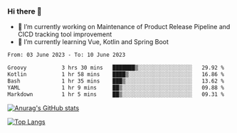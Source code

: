 ### Hi there 👋

- 🔭 I’m currently working on Maintenance of Product Release Pipeline and CICD tracking tool improvement
- 🌱 I’m currently learning Vue, Kotlin and Spring Boot

<!--START_SECTION:waka-->

```txt
From: 03 June 2023 - To: 10 June 2023

Groovy           3 hrs 30 mins   ███████▒░░░░░░░░░░░░░░░░░   29.92 %
Kotlin           1 hr 58 mins    ████▒░░░░░░░░░░░░░░░░░░░░   16.86 %
Bash             1 hr 35 mins    ███▒░░░░░░░░░░░░░░░░░░░░░   13.62 %
YAML             1 hr 9 mins     ██▒░░░░░░░░░░░░░░░░░░░░░░   09.88 %
Markdown         1 hr 5 mins     ██▒░░░░░░░░░░░░░░░░░░░░░░   09.31 %
```

<!--END_SECTION:waka-->

[![Anurag's GitHub stats](https://github-readme-stats.vercel.app/api?username=yunhao981&show_icons=true&theme=solarized-dark)](https://github.com/anuraghazra/github-readme-stats)

[![Top Langs](https://github-readme-stats.vercel.app/api/top-langs/?username=yunhao981&theme=solarized-dark&layout=compact)](https://github.com/anuraghazra/github-readme-stats)

<!--
**yunhao981/yunhao981** is a ✨ _special_ ✨ repository because its `README.md` (this file) appears on your GitHub profile.

Here are some ideas to get you started:

- 🔭 I’m currently working on Maintenance of Release Pipeline and CICD tracking tool improvement
- 🌱 I’m currently learning Vue, Kotlin and Spring Boot
- 👯 I’m looking to collaborate on ...
- 🤔 I’m looking for help with ...
- 💬 Ask me about ...
- 📫 How to reach me: ...
- 😄 Pronouns: ...
- ⚡ Fun fact: ...
-->


